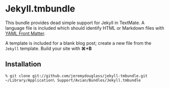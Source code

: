 # Jekyll.tmbundle

This bundle provides dead simple support for Jekyll in TextMate. A language
file is included which should identify HTML or Markdown files with
[YAML Front Matter](http://jekyllrb.com/docs/frontmatter/).

A template is included for a blank blog post; create a new file from the
`Jekyll` template. Build your site with **&#8984;+B**


## Installation

    % git clone git://github.com/jeremydouglass/jekyll-tmbundle.git ~/Library/Application\ Support/Avian/Bundles/Jekyll.tmbundle

